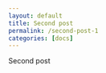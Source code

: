 ```yaml
---
layout: default
title: Second post
permalink: /second-post-1
categories: [docs]
---
```

<p>Second post</p>